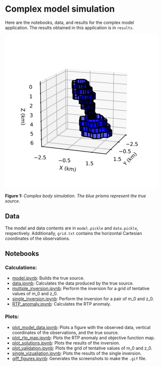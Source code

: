 # Complex model simulation

Here are the notebooks, data, and results for the complex model application.
The results obtained in this application is in `results`.

![](model.png)

**Figure 1:** *Complex body simulation. The blue prisms represent the true source.*

## Data

The model and data contents are in `model.pickle` and `data.pickle`, respectively.
Additionally, `grid.txt` contains the horizontal Cartesian coordinates of the 
observations.


## Notebooks

### Calculations:

* [model.ipynb](http://nbviewer.jupyter.org/github/pinga-lab/magnetic-radial-inversion/blob/master/code/complex/model.ipynb):
  Builds the true source.
* [data.ipynb](http://nbviewer.jupyter.org/github/pinga-lab/magnetic-radial-inversion/blob/master/code/complex/data.ipynb):
  Calculates the data produced by the true source.
* [multiple_inversion.ipynb](http://nbviewer.jupyter.org/github/pinga-lab/magnetic-radial-inversion/blob/master/code/complex/multiple_inversion.ipynb):
  Perform the inversion for a grid of tentative values of m_0 and z_0.
* [single_inversion.ipynb](http://nbviewer.jupyter.org/github/pinga-lab/magnetic-radial-inversion/blob/master/code/complex/single_inversion.ipynb):
  Perform the inversion for a pair of m_0 and z_0.
* [RTP_anomaly.ipynb](http://nbviewer.jupyter.org/github/pinga-lab/magnetic-radial-inversion/blob/master/code/complex/RTP_anomaly.ipynb):
  Calculates the RTP anomaly.


### Plots:

* [plot_model_data.ipynb](http://nbviewer.jupyter.org/github/pinga-lab/magnetic-radial-inversion/blob/master/code/complex/plot_model_data.ipynb):
  Plots a figure with the observed data, vertical coordinates of the observations,
and the true source.
* [plot_rtp_map.ipynb](http://nbviewer.jupyter.org/github/pinga-lab/magnetic-radial-inversion/blob/master/code/complex/plot_rtp_map.ipynb):
  Plots the RTP anomaly and objective function map.
* [plot_solutions.ipynb](http://nbviewer.jupyter.org/github/pinga-lab/magnetic-radial-inversion/blob/master/code/complex/plot_solutions.ipynb):
  Plots the results of the inversion.
* [plot_validation.ipynb](http://nbviewer.jupyter.org/github/pinga-lab/magnetic-radial-inversion/blob/master/code/complex/plot_validation.ipynb):
  Plots the grid of tentative values of m_0 and z_0.
* [single_vizualiation.ipynb](http://nbviewer.jupyter.org/github/pinga-lab/magnetic-radial-inversion/blob/master/code/complex/single_vizualiation.ipynb):
  Plots the results of the single inversion.
* [giff_figures.ipynb](http://nbviewer.jupyter.org/github/pinga-lab/magnetic-radial-inversion/blob/master/code/complex/giff_figures.ipynb):
  Generates the screenshots to make the `.gif` file.

